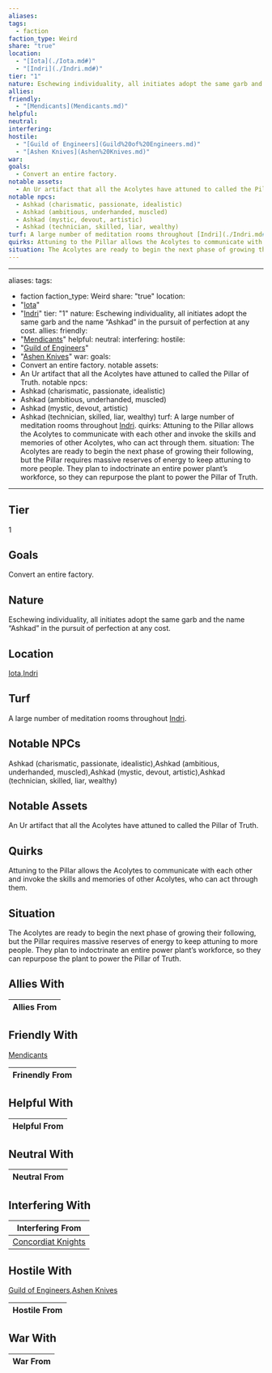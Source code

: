```yaml
---
aliases: 
tags:
  - faction
faction_type: Weird
share: "true"
location:
  - "[Iota](./Iota.md#)"
  - "[Indri](./Indri.md#)"
tier: "1"
nature: Eschewing individuality, all initiates adopt the same garb and the name “Ashkad” in the pursuit of perfection at any cost.
allies: 
friendly:
  - "[Mendicants](Mendicants.md)"
helpful: 
neutral: 
interfering: 
hostile:
  - "[Guild of Engineers](Guild%20of%20Engineers.md)"
  - "[Ashen Knives](Ashen%20Knives.md)"
war: 
goals:
  - Convert an entire factory.
notable assets:
  - An Ur artifact that all the Acolytes have attuned to called the Pillar of Truth.
notable npcs:
  - Ashkad (charismatic, passionate, idealistic)
  - Ashkad (ambitious, underhanded, muscled)
  - Ashkad (mystic, devout, artistic)
  - Ashkad (technician, skilled, liar, wealthy)
turf: A large number of meditation rooms throughout [Indri](./Indri.md#).
quirks: Attuning to the Pillar allows the Acolytes to communicate with each other and invoke the skills and memories of other Acolytes, who can act through them.
situation: The Acolytes are ready to begin the next phase of growing their following, but the Pillar requires massive reserves of energy to keep attuning to more people. They plan to indoctrinate an entire power plant’s workforce, so they can repurpose the plant to power the Pillar of Truth.
---
```

---
aliases:
tags:
  - faction
faction_type: Weird
share: "true"
location:
  - "[Iota](./Iota.md#)"
  - "[Indri](./Indri.md#)"
tier: "1"
nature: Eschewing individuality, all initiates adopt the same garb and the name “Ashkad” in the pursuit of perfection at any cost.
allies:
friendly:
  - "[Mendicants](Mendicants.md)"
helpful:
neutral:
interfering:
hostile:
  - "[Guild of Engineers](Guild%20of%20Engineers.md)"
  - "[Ashen Knives](Ashen%20Knives.md)"
war:
goals:
  - Convert an entire factory.
notable assets:
  - An Ur artifact that all the Acolytes have attuned to called the Pillar of Truth.
notable npcs:
  - Ashkad (charismatic, passionate, idealistic)
  - Ashkad (ambitious, underhanded, muscled)
  - Ashkad (mystic, devout, artistic)
  - Ashkad (technician, skilled, liar, wealthy)
turf: A large number of meditation rooms throughout [Indri](./Indri.md#).
quirks: Attuning to the Pillar allows the Acolytes to communicate with each other and invoke the skills and memories of other Acolytes, who can act through them.
situation: The Acolytes are ready to begin the next phase of growing their following, but the Pillar requires massive reserves of energy to keep attuning to more people. They plan to indoctrinate an entire power plant’s workforce, so they can repurpose the plant to power the Pillar of Truth.
---
## Tier

1

## Goals

Convert an entire factory.

## Nature

Eschewing individuality, all initiates adopt the same garb and the name “Ashkad” in the pursuit of perfection at any cost.

## Location

[Iota](./Iota.md.md#.md#),[Indri](./Indri.md.md#.md#.md#.md#)

## Turf

A large number of meditation rooms throughout [Indri](Procyon/Iota/Indri.md).

## Notable NPCs

Ashkad (charismatic, passionate, idealistic),Ashkad (ambitious, underhanded, muscled),Ashkad (mystic, devout, artistic),Ashkad (technician, skilled, liar, wealthy)

## Notable Assets

An Ur artifact that all the Acolytes have attuned to called the Pillar of Truth.

## Quirks

Attuning to the Pillar allows the Acolytes to communicate with each other and invoke the skills and memories of other Acolytes, who can act through them.

## Situation

The Acolytes are ready to begin the next phase of growing their following, but the Pillar requires massive reserves of energy to keep attuning to more people. They plan to indoctrinate an entire power plant’s workforce, so they can repurpose the plant to power the Pillar of Truth.

## Allies With



| Allies From |
| ----------- |


## Friendly With

[Mendicants](./Mendicants.md)

| Frinendly From |
| -------------- |


## Helpful With



| Helpful From |
| ------------ |


## Neutral With




| Neutral From |
| ------------ |



## Interfering With




| Interfering From                                       |
| ------------------------------------------------------ |
| [Concordiat Knights](./Concordiat%20Knights.md) |



## Hostile With

[Guild of Engineers](./Guild%20of%20Engineers.md),[Ashen Knives](./Ashen%20Knives.md)


| Hostile From |
| ------------ |



## War With



| War From |
| -------- |

